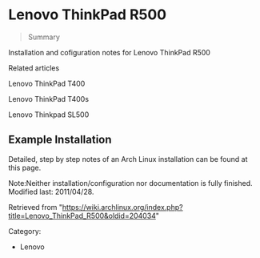 Lenovo ThinkPad R500
====================

> Summary

Installation and cofiguration notes for Lenovo ThinkPad R500

Related articles

Lenovo ThinkPad T400

Lenovo ThinkPad T400s

Lenovo Thinkpad SL500

Example Installation
--------------------

Detailed, step by step notes of an Arch Linux installation can be found
at this page.

Note:Neither installation/configuration nor documentation is fully
finished. Modified last: 2011/04/28.

Retrieved from
"https://wiki.archlinux.org/index.php?title=Lenovo_ThinkPad_R500&oldid=204034"

Category:

-   Lenovo
